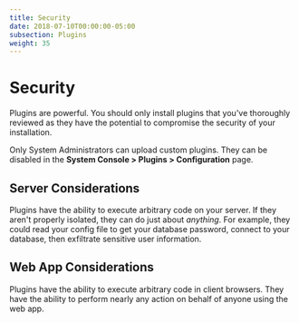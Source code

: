```yaml
---
title: Security
date: 2018-07-10T00:00:00-05:00
subsection: Plugins
weight: 35
---
```


# Security

Plugins are powerful. You should only install plugins that you've thoroughly reviewed as they have the potential to compromise the security of your installation.

Only System Administrators can upload custom plugins. They can be disabled in the **System Console > Plugins > Configuration** page.

## Server Considerations

Plugins have the ability to execute arbitrary code on your server. If they aren't properly isolated, they can do just about *anything*. For example, they could read your config file to get your database password, connect to your database, then exfiltrate sensitive user information.

## Web App Considerations

Plugins have the ability to execute arbitrary code in client browsers. They have the ability to perform nearly any action on behalf of anyone using the web app.
